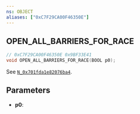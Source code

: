 ```yaml
---
ns: OBJECT
aliases: ["0xC7F29CA00F46350E"]
---
```

## OPEN_ALL_BARRIERS_FOR_RACE

```c
// 0xC7F29CA00F46350E 0x9BF33E41
void OPEN_ALL_BARRIERS_FOR_RACE(BOOL p0);
```

See [`N_0x701fda1e82076ba4`](#_0x701FDA1E82076BA4).
 
## Parameters
* **p0**: 


